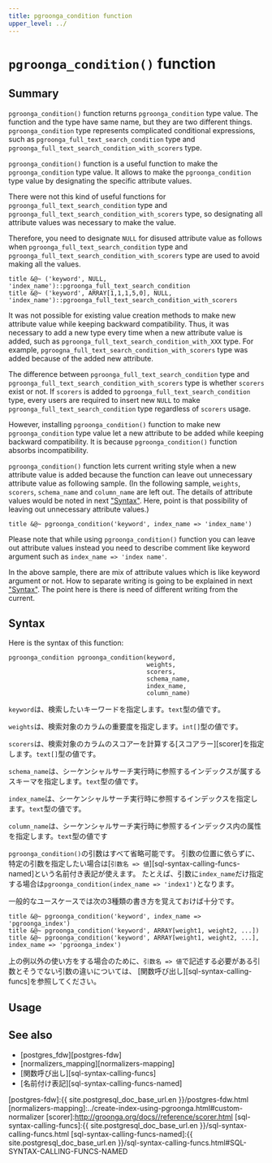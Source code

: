```yaml
---
title: pgroonga_condition function
upper_level: ../
---
```


# `pgroonga_condition()` function

## Summary

`pgroonga_condition()` function returns `pgroonga_condition` type value.
The function and the type have same name, but they are two different things.
`pgroonga_condition` type represents complicated conditional expressions, such as `pgroonga_full_text_search_condition` type and `pgroonga_full_text_search_condition_with_scorers` type. 

`pgroonga_condition()` function is a useful function to make the `pgroonga_condition` type value.
It allows to make the `pgroonga_condition` type value by designating the specific attribute values.

There were not this kind of useful functions for `pgroonga_full_text_search_condition` type and `pgroonga_full_text_search_condition_with_scorers` type, so designating all attribute values was necessary to make the value.

Therefore, you need to designate `NULL` for disused attribute value as follows when `pgroonga_full_text_search_condition` type and `pgroonga_full_text_search_condition_with_scorers` type are used to avoid making all the values.

```
title &@~ ('keyword', NULL, 'index_name')::pgroonga_full_text_search_condition
title &@~ ('keyword', ARRAY[1,1,1,5,0], NULL, 'index_name')::pgroonga_full_text_search_condition_with_scorers
```

It was not possible for existing value creation methods to make new attribute value while keeping backward compatibility.
Thus, it was necessary to add a new type every time when a new attribute value is added, such as `pgroonga_full_text_search_condition_with_XXX` type.
For example, `pgroogna_full_text_search_condition_with_scorers` type was added because of the added new attribute.

The difference between `pgroonga_full_text_search_condition` type and `pgroonga_full_text_search_condition_with_scorers` type is whether `scorers` exist or not. If `scorers` is added to `pgroonga_full_text_search_condition` type, every users are required to insert new `NULL` to make `pgroonga_full_text_search_condition` type regardless of `scorers` usage.

However, installing `pgroonga_condition()` function to make new `pgroonga_condition` type value let a new attribute to be added while keeping backward compatibility.
It is because `pgroonga_condition()` function absorbs incompatibility.

`pgroonga_condition()` function lets current writing style when a new attribute value is added because the function can leave out unnecessary attribute value as following sample.
(In the following sample, `weights`, `scorers`, `schema_name` and `column_name` are left out. The details of attribute values would be noted in next ["Syntax"](#syntax). Here, point is that possibility of leaving out unnecessary attribute values.)

```
title &@~ pgroonga_condition('keyword', index_name => 'index_name')
```

Please note that while using `pgroonga_condition()` function you can leave out attribute values instead you need to describe comment like keyword argument such as `index_name => 'index name'`.

In the above sample, there are mix of attribute values which is like keyword argument or not.
How to separate writing is going to be explained in next ["Syntax"](#syntax).
The point here is there is need of different writing from the current.

## Syntax

Here is the syntax of this function:

```
pgroonga_condition pgroonga_condition(keyword,
                                      weights,
                                      scorers,
                                      schema_name,
                                      index_name,
                                      column_name)
```

`keyword`は、検索したいキーワードを指定します。`text`型の値です。

`weights`は、検索対象のカラムの重要度を指定します。`int[]`型の値です。

`scorers`は、検索対象のカラムのスコアーを計算する[スコアラー][scorer]を指定します。`text[]`型の値です。

`schema_name`は、シーケンシャルサーチ実行時に参照するインデックスが属するスキーマを指定します。`text`型の値です。

`index_name`は、シーケンシャルサーチ実行時に参照するインデックスを指定します。`text`型の値です。

`column_name`は、シーケンシャルサーチ実行時に参照するインデックス内の属性を指定します。`text`型の値です

`pgroonga_condition()`の引数はすべて省略可能です。
引数の位置に依らずに、特定の引数を指定したい場合は[`引数名 => 値`][sql-syntax-calling-funcs-named]という名前付き表記が使えます。
たとえば、引数に`index_name`だけ指定する場合は`pgroonga_condition(index_name => 'index1')`となります。

一般的なユースケースでは次の3種類の書き方を覚えておけば十分です。

```
title &@~ pgroonga_condition('keyword', index_name => 'pgroonga_index')
title &@~ pgroonga_condition('keyword', ARRAY[weight1, weight2, ...])
title &@~ pgroonga_condition('keyword', ARRAY[weight1, weight2, ...], index_name => 'pgroonga_index')
```

上の例以外の使い方をする場合のために、`引数名 => 値`で記述する必要がある引数とそうでない引数の違いについては、
[関数呼び出し][sql-syntax-calling-funcs]を参照してください。

## Usage

## See also

* [postgres_fdw][postgres-fdw]
* [normalizers_mapping][normalizers-mapping]
* [関数呼び出し][sql-syntax-calling-funcs]
* [名前付け表記][sql-syntax-calling-funcs-named]


[postgres-fdw]:{{ site.postgresql_doc_base_url.en }}/postgres-fdw.html
[normalizers-mapping]:../create-index-using-pgroonga.html#custom-normalizer
[scorer]:http://groonga.org/docs//reference/scorer.html
[sql-syntax-calling-funcs]:{{ site.postgresql_doc_base_url.en }}/sql-syntax-calling-funcs.html
[sql-syntax-calling-funcs-named]:{{ site.postgresql_doc_base_url.en }}/sql-syntax-calling-funcs.html#SQL-SYNTAX-CALLING-FUNCS-NAMED

